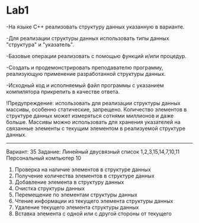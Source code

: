 # Lab1

-На языке С++ реализовать структуру данных указанную в варианте.

-Для реализации структуры данных использовать типы данных "структура" и "указатель".

-Базовые операции реализовать с помощью функций и/или процедур.

-Создать и продемонстрировать преподавателю программу, реализующую применение разработанной структуры данных.

-Исходный код и исполняемый файл программы с указанием компилятора прикрепить в качестве ответа.

!Предупреждение: использовать для реализации структуры данных массивы, особенно статические, запрещено. Количество элементов в структуре данных может измеряться сотнями миллионов и даже больше. Массивы можно использовать для хранения указателей на связанные элементы с текущим элементом в реализуемой структуре данных.
_______________________________________________________________________________________________________________________________________________________________________
Вариант: 35
Задание: Линейный двусвязный список	1,2,3,15,14,7,10,11	Персональный компьютер	10

1.	Проверка на наличие элементов в структуре данных
2.	Получение количества элементов  в структуре данных
3.	Добавление элемента  в структуру данных
7.	Очистка структуры данных
10.	Перемещение по элементам структуры данных
11.	Чтение информации из текущего элемента структуры данных
14.	Удаление текущего элемента структуры данных
15.	Вставка элемента с одной или с другой стороны от текущего
